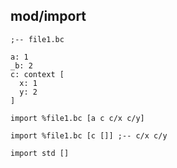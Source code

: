 ## mod/import

```
;-- file1.bc

a: 1
_b: 2
c: context [
  x: 1
  y: 2
]
```

```
import %file1.bc [a c c/x c/y]

import %file1.bc [c []] ;-- c/x c/y

import std []
```
